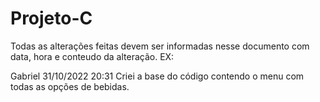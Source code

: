 # Projeto-C
Todas as alterações feitas devem ser informadas nesse documento com data, hora e conteudo da alteração.
EX: 

Gabriel 31/10/2022 20:31
Criei a base do código contendo o menu com todas as opções de bebidas.

